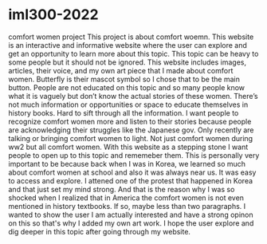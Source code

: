 # iml300-2022
comfort women project
This project is about comfort woemn. This website is an interactive and informative website where the user can explore and get an opportunity to learn 
more about this topic. This topic can be heavy to some people but it should not be ignored. This website includes images, articles, their voice, and my own
art piece that I made about comfort women. Butterfly is their mascot symbol so I chose that to be the main button. People are not educated on this topic 
and so many people know what it is vaguely but don’t know the actual stories of these women. There’s not much information or opportunities or space to 
educate themselves in history books. Hard to sift through all the information. I want people to recognize comfort women more and listen to their stories 
because people are acknowledging their struggles like the Japanese gov. Only recently are talking or bringing comfort women to light. Not just comfort
women during ww2 but all comfort women. With this website as a stepping stone I want people to open up to this topic and rememeber them. This is personally
very important to be because back when I was in Korea, we learned so much about comfort women at school and also it was always near us. It was easy to 
access and explore. I attened one of the protest that happened in Korea and that just set my mind strong. And that is the reason why I was so shocked when
I realized that in America the comfort women is not even mentioned in history textbooks. If so, maybe less than two paragraphs. I wanted to show the user
I am actually interested and have a strong opinon on this so that's why I added my own art work. I hope the user explore and dig deeper in this topic
after going through my website. 
